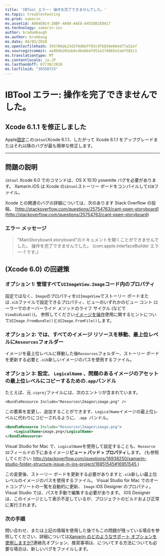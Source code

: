```yaml
---
title: 'IBTool エラー: 操作を完了できませんでした。'
ms.topic: troubleshooting
ms.prod: xamarin
ms.assetid: A804EBC4-2BBF-4A98-A4E8-A455DB2E8A17
ms.technology: xamarin-ios
author: bradumbaugh
ms.author: brumbaug
ms.date: 04/03/2018
ms.openlocfilehash: 593706de23d370d6bff03c97bb50e064d77a52ef
ms.sourcegitcommit: aa9b9b203ab4cd6a6b4fd51e27d865e2abf582c1
ms.translationtype: MT
ms.contentlocale: ja-JP
ms.lasthandoff: 07/30/2018
ms.locfileid: "39350733"
---
```

# <a name="ibtool-error-the-operation-couldnt-be-completed"></a>IBTool エラー: 操作を完了できませんでした。

## <a name="fixed-in-xcode-611"></a>Xcode 6.1.1 を修正しました

Apple[固定](https://developer.apple.com/library/content/documentation/Xcode/Conceptual/RN-Xcode-Archive/Chapters/xc6_release_notes.html#//apple_ref/doc/uid/TP40016994-CH4-SW1)この`ibtool`Xcode 6.1.1、したがって Xcode 6.1.1 をアップグレードまたはそれ以降のバグが最も簡単な修正します。

* * *

## <a name="description-of-the-problem"></a>問題の説明

`ibtool` Xcode 6.0 でのコマンドは、OS X 10.10 yosemite バグを必要があります。 Xamarin.iOS は Xcode の`ibtool`ストーリー ボードをコンパイルして`XIB`ファイル。

Xcode との関連のバグの詳細については、次のあります Stack Overflow の投稿。 [http://stackoverflow.com/questions/25754763/cant-open-storyboard](http://stackoverflow.com/questions/25754763/cant-open-storyboard)

### <a name="error-message"></a>エラー メッセージ

> "MainStoryboard.storyboard"のドキュメントを開くことができませんでした。 操作を完了できませんでした。 (com.apple.InterfaceBuilder エラー-1 です。)

## <a name="workarounds-for-xcode-60"></a>(Xcode 6.0) の回避策

### <a name="option-1-manage-all-uiimageviewimage-properties-in-code"></a>オプション 1: 管理すべて`UIImageView.Image`コード内のプロパティ

設定ではなく、`Image`のプロパティを`UIImageView`でストーリー ボードまたは`.xib`ファイルで設定できるプロパティ、ビューのいずれかのビュー コント ローラーでのオーバーライド メソッドのライフ サイクル (などで`ViewDidLoad()`)。 参照してください[イメージを操作](~/ios/app-fundamentals/images-icons/index.md)使用に関するヒントについて`UIImage.FromBundle()`と`UIImage.FromFile()`します。

### <a name="option-2-move-all-of-the-image-resources-to-the-top-level-resources-folder"></a>オプション 2: では、すべてのイメージ リソースを移動、最上位レベルに`Resources`フォルダー

イメージを最上位レベルに移動した後`Resources`フォルダー、ストーリー ボードを更新する必要と`.xib`新しいイメージのパスを使用するファイル。

### <a name="option-3-set-the-logicalname-for-any-problematic-image-assets-so-they-are-copied-to-the-top-level-of-theapp-bundle"></a>オプション 3: 設定、 `LogicalName` 、問題のあるイメージのアセットの最上位レベルにコピーするための`.app`バンドル

たとえば、元`.csproj`ファイルには、次のエントリが含まれています。

`<BundleResource Include="Resources\Images\image.png" />`

この要素を変更し、追加することができます、`LogicalName`イメージの最上位レベルに代わりにコピーされるように、`.app `バンドル。

```xml
<BundleResource Include="Resources\Images\image.png">
    <LogicalName>image.png</LogicalName>
</BundleResource>
```

Visual Studio for Mac で、`LogicalName`を使用して設定することも、`Resource ID`フィールドの下にあるイメージ**ビュー > パッド > プロパティ**します。 (も参照してください: [ http://stackoverflow.com/questions/16938250/xamarin-studio-folder-structure-issue-in-ios-project/16951545#16951545 ](http://stackoverflow.com/questions/16938250/xamarin-studio-folder-structure-issue-in-ios-project/16951545#16951545))

この変更後、ストーリー ボードを更新する必要がありますと`.xib`新しい最上位レベルのイメージのパスを使用するファイル。 Visual Studio for Mac でのオートコンプリートの一覧を自動的に更新、 `Image` iOS Designer のプロパティ。 Visual Studio では、パスを手動で編集する必要があります。 IOS Designer は、このイメージとして表示不足しているが、プロジェクトのビルドおよび正常に実行されます。

### <a name="next-steps"></a>次の手順

問い合わせ、または上記の情報を使用した後でもこの問題が残っている場合を参照してください、詳細については[Xamarin のどのようなサポート オプションを使用しますか?](~/cross-platform/troubleshooting/support-options.md)連絡先オプション、推奨事項は、についてする方法についても必要な場合は、新しいバグをファイルします。 

